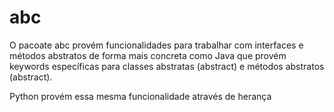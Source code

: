 # abc


O pacoate abc provém funcionalidades para trabalhar com interfaces e métodos abstratos de forma mais concreta como Java que provém keywords específicas para classes abstratas (abstract) e métodos abstratos (abstract).


Python provém essa mesma funcionalidade através de herança
